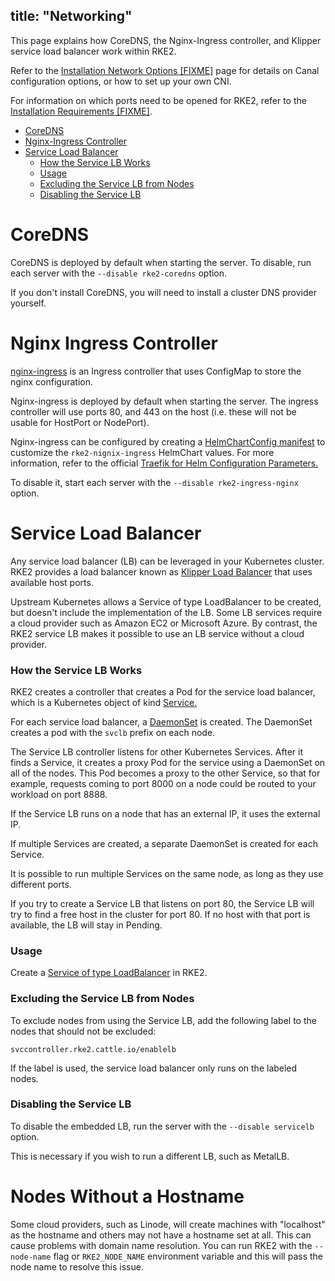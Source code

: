 title: "Networking"
---

This page explains how CoreDNS, the Nginx-Ingress controller, and Klipper service load balancer work within RKE2.

Refer to the [Installation Network Options [FIXME]](#FIXME) page for details on Canal configuration options, or how to set up your own CNI.

For information on which ports need to be opened for RKE2, refer to the [Installation Requirements [FIXME]](#FIXME).

- [CoreDNS](#coredns)
- [Nginx-Ingress Controller](#nginx-ingress-controller)
- [Service Load Balancer](#service-load-balancer)
  - [How the Service LB Works](#how-the-service-lb-works)
  - [Usage](#usage)
  - [Excluding the Service LB from Nodes](#excluding-the-service-lb-from-nodes)
  - [Disabling the Service LB](#disabling-the-service-lb)

# CoreDNS

CoreDNS is deployed by default when starting the server. To disable, run each server with the `--disable rke2-coredns` option.

If you don't install CoreDNS, you will need to install a cluster DNS provider yourself.

# Nginx Ingress Controller

[nginx-ingress](https://github.com/kubernetes/ingress-nginx) is an Ingress controller that uses ConfigMap to store the nginx configuration.

Nginx-ingress is deployed by default when starting the server. The ingress controller will use ports 80, and 443 on the host (i.e. these will not be usable for HostPort or NodePort).

Nginx-ingress can be configured by creating a [HelmChartConfig manifest](helm.md#customizing-packaged-components-with-helmchartconfig) to customize the `rke2-nignix-ingress` HelmChart values. For more information, refer to the official [Traefik for Helm Configuration Parameters.](https://github.com/helm/charts/tree/cfcf87ac254dcbb2d4aa1c866e20dd7e8e55b8e5/stable/nginx-ingress#configuration)

To disable it, start each server with the `--disable rke2-ingress-nginx` option.

# Service Load Balancer

Any service load balancer (LB) can be leveraged in your Kubernetes cluster. RKE2 provides a load balancer known as [Klipper Load Balancer](https://github.com/rancher/klipper-lb) that uses available host ports.

Upstream Kubernetes allows a Service of type LoadBalancer to be created, but doesn't include the implementation of the LB. Some LB services require a cloud provider such as Amazon EC2 or Microsoft Azure. By contrast, the RKE2 service LB makes it possible to use an LB service without a cloud provider.

### How the Service LB Works

RKE2 creates a controller that creates a Pod for the service load balancer, which is a Kubernetes object of kind [Service.](https://kubernetes.io/docs/concepts/services-networking/service/)

For each service load balancer, a [DaemonSet](https://kubernetes.io/docs/concepts/workloads/controllers/daemonset/) is created. The DaemonSet creates a pod with the `svclb` prefix on each node.

The Service LB controller listens for other Kubernetes Services. After it finds a Service, it creates a proxy Pod for the service using a DaemonSet on all of the nodes. This Pod becomes a proxy to the other Service, so that for example, requests coming to port 8000 on a node could be routed to your workload on port 8888.

If the Service LB runs on a node that has an external IP, it uses the external IP.

If multiple Services are created, a separate DaemonSet is created for each Service.

It is possible to run multiple Services on the same node, as long as they use different ports.

If you try to create a Service LB that listens on port 80, the Service LB will try to find a free host in the cluster for port 80. If no host with that port is available, the LB will stay in Pending.

### Usage

Create a [Service of type LoadBalancer](https://kubernetes.io/docs/concepts/services-networking/service/#loadbalancer) in RKE2.

### Excluding the Service LB from Nodes

To exclude nodes from using the Service LB, add the following label to the nodes that should not be excluded:

```
svccontroller.rke2.cattle.io/enablelb
```

If the label is used, the service load balancer only runs on the labeled nodes.

### Disabling the Service LB

To disable the embedded LB, run the server with the `--disable servicelb` option.

This is necessary if you wish to run a different LB, such as MetalLB.

# Nodes Without a Hostname

Some cloud providers, such as Linode, will create machines with "localhost" as the hostname and others may not have a hostname set at all. This can cause problems with domain name resolution. You can run RKE2 with the `--node-name` flag or `RKE2_NODE_NAME` environment variable and this will pass the node name to resolve this issue.
